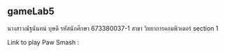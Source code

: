 ## gameLab5

นางสาวณัฐนันทน์ บุษดี รหัสนักศึกษา 673380037-1 สาขา วิทยาการคอมพิวเตอร์ section 1

Link to play Paw Smash :

